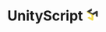 # UnityScript <img height=25 src="https://github.com/paishee/unityscript/blob/main/assets/unityscript.png">
